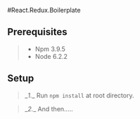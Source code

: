 #React.Redux.Boilerplate

## Prerequisites

  >- Npm 3.9.5
  >- Node 6.2.2


## Setup

> \__1.__    Run `npm install` at root directory.
  
> \__2.__    And then.....
